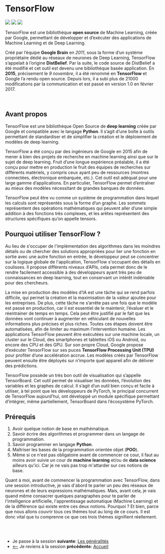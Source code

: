 # TensorFlow
![](https://img.shields.io/badge/version-2.9.1-orange)
![](https://img.shields.io/badge/lastest-2023--02--28-success)
![](https://img.shields.io/badge/contact-dr.mokira%40gmail.com-blueviolet)

TensorFlow est une bibliothèque **open source** de Machine Learning, créée par Google, permettant de développer et d’exécuter des applications de Machine Learning et de Deep Learning.<br/>

Créé par l’équipe **Google Brain** en *2011*, sous la forme d’un système propriétaire dédié au réseaux de neurones de Deep Learning, TensorFlow s’appelait à l’origine **DistBelief**. Par la suite, le code source de DistBelief a été modifié et cet outil est devenu une bibliothèque basée application. En **2015**, précisement le *9 novembre*, il a été renommé en **TensorFlow** et Google l’a rendu open source. Depuis lors, il a subi plus de 21000 modifications par la communication et est passé en version 1.0 en février 2017.

<br/>


## Avant propos
TensorFlow est une bibliothèque Open Source de **deep learning** créée par Google et compatible avec le langage **Python**. Il s’agit d’une boîte à outils permettant de standardiser et de simplifier la création et le déploiement de modèles de deep learning.<br/>

TensorFlow a été conçu par des ingénieurs de Google en 2015 afin de mener à bien des projets de recherche en machine learning ainsi que sur le sujet de deep learning. Fruit d’une longue expérience préalable, il a été conçu pour mettre en production le fruit des équipes de recherches sur différents matériels, y compris ceux ayant peu de ressources (montres connectées, électronique embarquée, etc.). Cet outil est adéquat pour une large gamme d’applications. En particulier, TensorFlow permet d’entraîner au mieux des modèles nécessitant de grandes banques de données. <br/>

TensorFlow peut être vu comme un système de programmation dans lequel les calculs sont représentés sous la forme d’un graphe. Les sommets représentent des opérations mathématiques qui peuvent aller d’une simple addition à des fonctions très complexes, et les arêtes représentent des structures spécifiques qu’on appelle tensors.

## Pourquoi utiliser TensorFlow ?
Au lieu de s'occuper de l'implémentation des algorithmes dans les moindres détails ou de chercher des solutions appropriées pour lier une fonction en sortie avec une autre fonction en entrée, le développeur peut se concentrer sur la logique globale de l'application, TensorFlow s'occupant des détails en coulisses. Il propose différents niveaux d’APIs, cela permet donc de le rendre facilement accessible à des développeurs ayant très peu de connaissances en deep learning, tout en conservant un intérêt indéniable pour des chercheurs.<br/>

La mise en production des modèles d’IA est une tâche qui se rend parfois difficile, qui permet la création et la maximisation de la valeur ajoutée pour les entreprises. De plus, cette tâche ne s’arrête pas une fois que le modèle est passé en production, car il est essentiel de le maintenir, l’évaluer et le réentrainer de temps en temps. Cela peut être justifié par le fait que les données vont continuer à augmenter en véhiculant de nouvelles informations plus précises et plus riches. Toutes ces étapes doivent être automatisées, afin de limiter au maximum l’intervention humaine. Les applications TensorFlow peuvent être exécutées sur une machine locale, un cluster sur le Cloud, des smartphones et tablettes iOS ou Android, ou encore des CPU et des GPU. Sur son propre Cloud, Google propose d’exécuter TensorFlow sur ses puces **TensorFlow Processing Unit (TPU)** pour profiter d’une accélération accrue. Les modèles créés par TensorFlow peuvent ensuite être déployés sur n’importe quel appareil afin de délivrer des prédictions.<br/>

TensorFlow possède un très bon outil de visualisation qui s’appelle TensorBoard. Cet outil permet de visualiser les données, l’évolution des variables et les graphes de calcul. Il s’agit d’un outil bien conçu et facile à utiliser, à tel point que les développeurs de PyTorch, le principal concurrent de TensorFlow aujourd’hui, ont développé un module spécifique permettant d’intégrer, même partiellement, TensorBoard dans l’écosystème PyTorch.

## Prérequis
1. Avoir quelque notion de base en mathématique.
2. Savoir écrire des algorithmes et programmer dans un langage de programmation.
3. Savoir programmer en langage **Python**.
4. Maîtriser les bases de la programmation orientée objet (**POO**).
5. Même si ce n'est pas obligatoire avant de commencer ce cour, il faut au moins avoir suivie un cour de **machine learning** et/ou de **data science** ailleurs qu'ici. Car je ne vais pas trop m'attarder sur ces notions de base.<br/>

Quant à moi, avant de commencer la programmation avec TensorFlow, dans une session introductive, je vais d'abord te parler un peu des réseaux de neurones et de leurs expressions mathématiques. Mais, avant cela, je vais quand même consacrer quelques paragraphes pour te parler de l'intelligence artificielle, l'apprentissage automatique (Machine Learning) et de la différence qui existe entre ces deux notions. Pourquoi ? Et bien, parce que nous allons couvrir tous ces thèmes tout au long de ce cours. Il est donc vital que tu comprenne ce que ces trois thèmes signifient réellement.



<br/>
<br/>

- Je passe à la session **suivante**: [Les généralités](./generalities/README.md)
- [<--](../README.md) Je reviens à la session **précédente**: [Accueil](../README.md)

